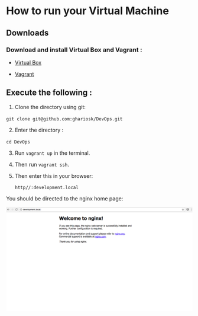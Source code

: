 # How to run your Virtual Machine

## Downloads 

### Download and install Virtual Box and Vagrant :

* [Virtual Box](https://www.virtualbox.org/wiki/Downloads)

* [Vagrant](https://www.vagrantup.com/downloads.html)

## Execute the following :

1. Clone the directory using git:

 `git clone git@github.com:ghariosk/DevOps.git`

2.  Enter the directory :

 `cd DevOps`

3. Run  `vagrant up` in the terminal.


4.  Then run  `vagrant ssh`.

5.  Then enter this in your browser: 

   		http//:development.local

You should be directed to the nginx home page:

![Screenshot of the page](Screenshot.png)














